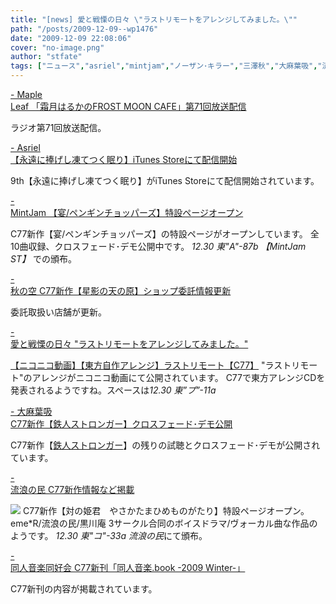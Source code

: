 ```yaml
---
title: "[news] 愛と戦慄の日々 \"ラストリモートをアレンジしてみました。\""
path: "/posts/2009-12-09--wp1476"
date: "2009-12-09 22:08:06"
cover: "no-image.png"
author: "stfate"
tags: ["ニュース","asriel","mintjam","ノーザン･キラー","三澤秋","大麻葉吸","流浪の民","霜月はるか"]
---
```


<style type="text/css">
<!--
p {white-space: pre-wrap};
-->
</style>

<a  href="http://www.timerocket.co.jp/fmc/" target="_blank">- Maple Leaf 「霜月はるかのFROST MOON CAFE」第71回放送配信</a>
<div >ラジオ第71回放送配信。</div>

<a  href="http://www.asriel.jp/m/" target="_blank">- Asriel 【永遠に捧げし凍てつく眠り】iTunes Storeにて配信開始</a>
<div >9th【永遠に捧げし凍てつく眠り】がiTunes Storeにて配信開始されています。</div>

<a  href="http://www.mintjam.net/mj/2009_winter_comike/" target="_blank">- MintJam 【宴/ペンギンチョッパーズ】特設ページオープン</a>
<div >C77新作【宴/ペンギンチョッパーズ】の特設ページがオープンしています。
全10曲収録、クロスフェード･デモ公開中です。
<em>12.30 東"A"-87b 【MintJam ST】 </em>での頒布。</div>

<a  href="http://anraku.nothing.sh/akisora/2009amanohara/" target="_blank">- 秋の空 C77新作【星影の天の原】ショップ委託情報更新</a>
<div >委託取扱い店舗が更新。</div>

<a  href="http://cobhc.blog40.fc2.com/" target="_blank">- 愛と戦慄の日々 "ラストリモートをアレンジしてみました。"</a>
<div ><script type="text/javascript" src="http://ext.nicovideo.jp/thumb_watch/sm9036987"></script><noscript><a href="http://www.nicovideo.jp/watch/sm9036987">【ニコニコ動画】【東方自作アレンジ】ラストリモート【C77】</a></noscript>
"ラストリモート"のアレンジがニコニコ動画にて公開されています。
C77で東方アレンジCDを発表されるようですね。スペースは<em>12.30 東”プ”-11a</em></div>

<a  href="http://www.human-bbq.com/" target="_blank">- 大麻葉吸 C77新作【鉄人ストロンガー】クロスフェード･デモ公開</a>
<div >C77新作【<a href="http://www.human-bbq.com/justiceman.html">鉄人ストロンガー</a>】の残りの試聴とクロスフェード･デモが公開されています。</div>

<a  href="http://www5.ocn.ne.jp/~rulotami/" target="_blank">- 流浪の民 C77新作情報など掲載</a>
<div ><a href="http://www.kurokawaan.com/attic/tamahime/"><img src="http://www.kurokawaan.com/attic/tamahime/banab.jpg"></a>
C77新作【対の姫君　やさかたまひめものがたり】特設ページオープン。
eme*R/流浪の民/黒川庵 3サークル合同のボイスドラマ/ヴォーカル曲な作品のようです。
<em>12.30 東"コ"-33a 流浪の民</em>にて頒布。</div>

<a  href="http://www.doujin-ongaku.org/" target="_blank">- 同人音楽同好会 C77新刊「同人音楽.book -2009 Winter-」</a>
<div >C77新刊の内容が掲載されています。</div>
